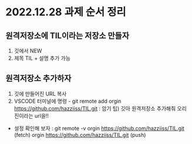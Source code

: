 
# 2022.12.28 과제 순서 정리

## 원격저장소에 TIL이라는 저장소 만들자
  1. 깃에서 NEW
  2. 제목 TIL + 설명 추가 가능

## 원격저장소 추가하자
  1. 깃에 만들어진 URL 복사
  2. VSCODE 터미널에 명령
    - git remote add orgin https://github.com/hazziiss/TIL.git
    : 암기 팁) 깃아 원격저장소 추가해줘 오리진이라는 url을!!

  - 설정 확인해 보자 :  git remote -v 
                      orgin   https://github.com/hazziiss/TIL.git (fetch)
                      orgin   https://github.com/hazziiss/TIL.git (push)
                      